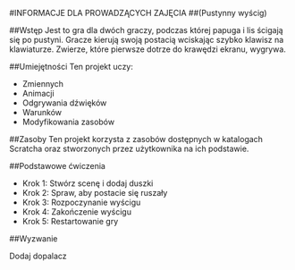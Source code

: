 #INFORMACJE DLA PROWADZĄCYCH ZAJĘCIA
##(Pustynny wyścig)

##Wstęp
Jest to gra dla dwóch graczy, podczas której papuga i lis ścigają się po pustyni. Gracze kierują swoją postacią wciskając szybko klawisz na klawiaturze. Zwierze, które pierwsze dotrze do krawędzi ekranu, wygrywa.

##Umiejętności
Ten projekt uczy: 

* Zmiennych
* Animacji
* Odgrywania dźwięków
* Warunków
* Modyfikowania zasobów

##Zasoby
Ten projekt korzysta z zasobów dostępnych w katalogach Scratcha oraz stworzonych przez użytkownika na ich podstawie.

##Podstawowe ćwiczenia

* Krok 1: Stwórz scenę i dodaj duszki
* Krok 2: Spraw, aby postacie się ruszały
* Krok 3: Rozpoczynanie wyścigu
* Krok 4: Zakończenie wyścigu
* Krok 5: Restartowanie gry

##Wyzwanie 

Dodaj dopalacz
